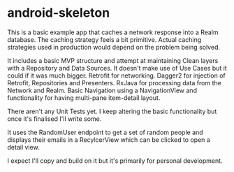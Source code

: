 # android-skeleton
This is a basic example app that caches a network response into a Realm database. The caching strategy feels a bit primitive. Actual caching strategies used in production would depend on the problem being solved.

It includes a basic MVP structure and attempt at maintaining Clean layers with a Repository and Data Sources. It doesn't make use of Use Cases but it could if it was much bigger. Retrofit for networking. Dagger2 for injection of Retrofit, Repositories and Presenters. RxJava for processing data from the Network and Realm. Basic Navigation using a NavigationView and functionality for having multi-pane item-detail layout.

There aren't any Unit Tests yet. I keep altering the basic functionality but once it's finalised I'll write some.

It uses the RandomUser endpoint to get a set of random people and displays their emails in a RecylcerView which can be clicked to open a detail view.

I expect I'll copy and build on it but it's primarily for personal development.
